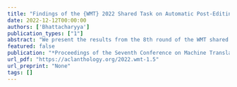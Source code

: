 ```yaml
---
title: "Findings of the {WMT} 2022 Shared Task on Automatic Post-Editing"
date: 2022-12-12T00:00:00
authors: ['Bhattacharyya']
publication_types: ["1"]
abstract: "We present the results from the 8th round of the WMT shared task on MT Automatic PostEditing, which consists in automatically correcting the output of a {``}black-box{''} machine translation system by learning from human corrections. This year, the task focused on a new language pair (English→Marathi) and on data coming from multiple domains (healthcare, tourism, and general/news). Although according to several indicators this round was of medium-high difficulty compared to the past,the best submission from the three participating teams managed to significantly improve (with an error reduction of 3.49 TER points) the original translations produced by a generic neural MT system."
featured: false
publication: "*Proceedings of the Seventh Conference on Machine Translation (WMT)*"
url_pdf: "https://aclanthology.org/2022.wmt-1.5"
url_preprint: "None"
tags: []
---
```


